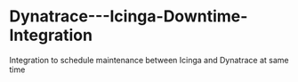 # Dynatrace---Icinga-Downtime-Integration
Integration to schedule maintenance between Icinga and Dynatrace at same time
